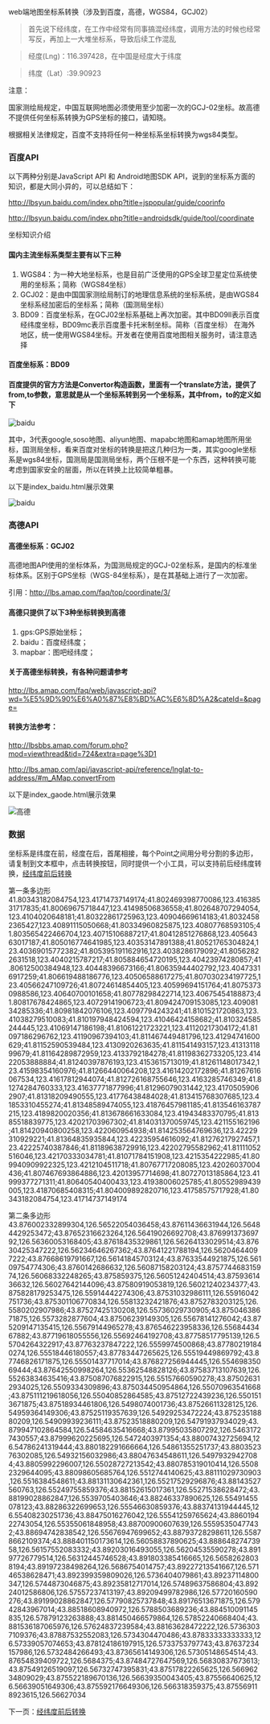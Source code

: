 web端地图坐标系转换（涉及到百度，高德，WGS84，GCJ02）

> 首先说下经纬度，在工作中经常有同事搞混经纬度，调用方法的时候也经常写反，再加上一大堆坐标系，导致后续工作混乱

> 经度(Lng)：116.397428，在中国是经度大于纬度

> 纬度（Lat）:39.90923


注意：

国家测绘局规定，中国互联网地图必须使用至少加密一次的GCJ-02坐标。故高德不提供任何坐标系转换为GPS坐标的接口，请知晓。

根据相关法律规定，百度不支持将任何一种坐标系坐标转换为wgs84类型。

### 百度API 
以下两种分别是JavaScript API 和 Android地图SDK API，说到的坐标系方面的知识，都是大同小异的，可以总结如下：

http://lbsyun.baidu.com/index.php?title=jspopular/guide/coorinfo

http://lbsyun.baidu.com/index.php?title=androidsdk/guide/tool/coordinate

坐标知识介绍

#### 国内主流坐标系类型主要有以下三种

1. WGS84：为一种大地坐标系，也是目前广泛使用的GPS全球卫星定位系统使用的坐标系；简称（WGS84坐标）
2. GCJ02：是由中国国家测绘局制订的地理信息系统的坐标系统，是由WGS84坐标系经加密后的坐标系；简称（国测局坐标）
3. BD09：百度坐标系，在GCJ02坐标系基础上再次加密。其中BD09ll表示百度经纬度坐标，BD09mc表示百度墨卡托米制坐标。简称（百度坐标）
在海外地区，统一使用WGS84坐标。开发者在使用百度地图相关服务时，请注意选择

#### 百度坐标系：BD09

#### 百度提供的官方方法是Convertor构造函数，里面有一个translate方法，提供了from,to参数，意思就是从一个坐标系转到另一个坐标系，其中from，to的定义如下

![baidu](https://raw.githubusercontent.com/lhywell/book/master/map/map0001.png)

其中，3代表google,soso地图、aliyun地图、mapabc地图和amap地图所用坐标，国测局坐标，看来百度对坐标的转换是把这几种归为一类，其实google坐标系是wgs84坐标，国测局是国测局坐标，两个压根不是一个东西，这种转换可能考虑到国家安全的层面，所以在转换上比较简单粗暴。

以下是index_baidu.html展示效果

![baidu](https://raw.githubusercontent.com/lhywell/book/master/map/map0002.png)

### 高德API

#### 高德坐标系：GCJ02

高德地图API使用的坐标体系，为国测局规定的GCJ-02坐标系，是国内的标准坐标体系。区别于GPS坐标（WGS-84坐标系），是在其基础上进行了一次加密。

引用：http://lbs.amap.com/faq/top/coordinate/3/


#### 高德只提供了以下3种坐标转换到高德

1. gps:GPS原始坐标；
2. baidu：百度经纬度；
3. mapbar：图吧经纬度；

#### 关于高德坐标转换，有各种问题请参考

http://lbs.amap.com/faq/web/javascript-api?wd=%E5%9D%90%E6%A0%87%E8%BD%AC%E6%8D%A2&cateId=&page=

#### 转换方法参考：

http://lbsbbs.amap.com/forum.php?mod=viewthread&tid=724&extra=page%3D1

http://lbs.amap.com/api/javascript-api/reference/lnglat-to-address/#m_AMap.convertFrom

以下是index_gaode.html展示效果

![高德](https://raw.githubusercontent.com/lhywell/book/master/map/map0003.png)


### 数据

坐标系是纬度在前，经度在后，首尾相接，每个Point之间用分号分割的多边形，请复制到文本框中，点击转换按钮，同时提供一个小工具，可以支持前后经纬度转换，[经纬度前后转换](https://github.com/lhywell/book/blob/master/map/1.1README.md)

第一条多边形
41.80343182084754,123.41714737149174;41.802469398770086,123.41638531717835;41.80069675718447,123.41498506836558;41.802648707294054,123.4104020648181;41.80322861725963,123.40904669614183;41.80324582365427,123.40891115050668;41.80334960825875,123.40807768593105;41.803565422466704,123.40715106887217;41.80412851276868,123.40564363017187;41.805016774641985,123.40353147891388;41.80521765304824,123.40369015772382;41.805395191162916,123.4038286179092;41.80562822631518,123.4040215787217;41.805884654720195,123.40423974280857;41.80612500384948,123.40448396673166;41.80635944402792,123.40473316917259;41.806619488186776,123.40506588617275;41.807030234197725,123.40566247109726;41.80724614854405,123.40599694151764;41.80753730988586,123.40640700101658;41.80778298422714,123.40675454188873;41.80817678424865,123.40729141906723;41.809424709153085,123.40908134285336;41.80981842076106,123.4097794243241;41.8101521720863,123.41038279510083;41.810197948424594,123.41046424158682;41.810324585244445,123.41069147186198;41.81061221723221,123.41120217304172;41.81097186296762,123.41190967394103;41.811467449481796,123.41294741600629;41.81152590539484,123.4130920263635;41.811541493157,123.4131311899679;41.81164289872959,123.4133792184278;41.81198362733205,123.41422053888884;41.81240397876193,123.4153615713019;41.81261148017342,123.41598354160976;41.81266440064208,123.41614202172896;41.81267616067534,123.41617812944074;41.812726168755646,123.4163285746349;41.81274284760333,123.41637771877996;41.81296079031442,123.41705059062907;41.81318209490555,123.41776438484028;41.813415768307685,123.41853310455274;41.81348589474055,123.41876457981185;41.813546163787215,123.4189820020356;41.813678661633084,123.41943483370795;41.81385518839775,123.42021703967302;41.814031370059745,123.421155162196;41.81420940800258,123.422060954938;41.814253564769636,123.42229310929221;41.81364835935844,123.42235954616092;41.81276217927457,123.42225740387846;41.81189638729916,123.42202795582962;41.81111052516046,123.42170333034781;41.81071784151908,123.4215354222985;41.809940909922325,123.4212104511718;41.80767717208085,123.42026037004436;41.807467693864886,123.42013957714698;41.80727013185864,123.41999377271311;41.80640540400433,123.41938006025785;41.80552989439005,123.41870685408315;41.804009892820716,123.41758575717928;41.80343182084754,123.41714737149174

第二条多边形
43.876002332899304,126.56522054036458;43.87611436631944,126.56484429253472;43.87652316623264,126.56419026692708;43.87699137369792,126.56360053168405;43.87618435329861,126.56264133029514;43.87630425347222,126.56234646267362;43.87641221788194,126.56204644097222;43.87668619791667,126.56141845703124;43.87633544921875,126.56109754774306;43.8760142686632,126.56087158203124;43.875774468315974,126.56068332248265;43.875859375,126.56051242404514;43.8759361436632,126.56027642144096;43.87580919053819,126.56021240234377;43.875828179253475,126.55914442274306;43.87531032986111,126.55916042751736;43.875301106770834,126.55813232421876;43.8752783203125,126.5580202907986;43.87527425130208,126.55736029730905;43.87504638671875,126.5573282877604;43.87506239149305,126.55678141276042;43.875209147135415,126.55679144965278;43.876546223958336,126.5568443467882;43.87719618055556,126.55692464192708;43.87758517795139,126.55704264322917;43.87763237847222,126.5559974500868;43.877802191840274,126.55518446180557;43.87783447265625,126.55519449869792;43.87746826171875,126.55501437717014;43.876827256944445,126.55469835069444;43.87642550998264,126.55362548828126;43.87583713107639,126.55263834635416;43.875087076822915,126.55157660590278;43.875026312934025,126.5509334309896;43.875034450954864,126.55070963541668;43.875111219618056,126.55040852864585;43.87512722439236,126.5501513671875;43.87518934461806,126.5498074001736;43.87526611328125,126.54959364149306;43.87525119357639,126.54929253472224;43.87523518880209,126.54909939236111;43.87523518880209,126.54791937934029;43.879947102864584,126.54584635416668;43.87995035807292,126.54631727430557;43.87999620225695,126.5472403971354;43.88007432725694,126.54786241319444;43.880182291666664,126.54861355251737;43.880352376302085,126.54932156032986;43.88047634548611,126.54979329427084;43.8805992296007,126.55028727213542;43.880785319010414,126.55082329644095;43.88098605685764,126.5512744140625;43.88111029730903,126.5516384548611;43.88131130642361,126.55217529296876;43.88143527560763,126.55249755859376;43.88152615017361,126.55271538628472;43.88199028862847,126.5539705403646;43.88246337890625,126.55491455078123;43.88286322699653,126.55546630859376;43.88374131944445,126.55408230251736;43.88475016276042,126.55541259765624;43.886019422743054,126.55355061848958;43.88700900607639,126.55595350477432;43.88694742838542,126.55676947699652;43.88793728298611,126.55878662109374;43.888401150173614,126.56058837890625;43.88864827473958,126.56157552083332;43.89203016493055,126.56204535590278;43.89197726779514,126.56312445746528;43.891803385416665,126.56582628038194;43.89197238498264,126.5686754014757;43.89227213541667,126.57146538628471;43.892399359809026,126.5736404079861;43.89237114800347,126.5744873046875;43.89235812717014,126.57489637586804;43.89224012586806,126.57557237413197;43.89209499782986,126.57720160590276;43.89199028862847,126.57790825737848;43.89176513671875,126.57942843967014;43.88518608940972,126.5788503689236;43.884510091145835,126.57879123263888;43.881450466579864,126.57852240668404;43.881536187065976,126.57624837239584;43.88163628472222,126.57363037109376;43.87887532552083,126.5734304470486;43.87833333333333,126.57339057074653;43.878124186197915,126.5733753797743;43.87637234157986,126.5732484266493;43.87365614149306,126.57305148654514;43.87654839409722,126.5684375;43.87484727647569,126.56830837673613;43.87549126519097,126.56732747395831;43.87517822265625,126.56696234809029;43.875522189670136,126.56639350043405;43.87556640625,126.56639051649306;43.875592176649306,126.566318359375;43.875569118923615,126.56627034

下一页：[经纬度前后转换](https://github.com/lhywell/book/blob/master/map/1.1README.md)
